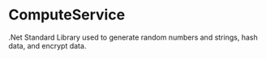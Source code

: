 # ComputeService

.Net Standard Library used to generate random numbers and strings, hash data, and encrypt data.
